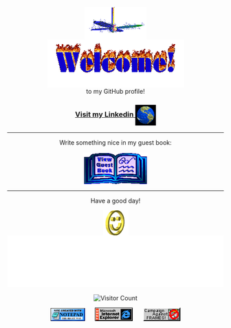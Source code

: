 <div align="center">
<img src="https://github.com/elvinlab/elvinlab/blob/main/img/fan-1.gif" alt="Fan" align="center">
</div>

<div align="center">
<img src="https://github.com/elvinlab/elvinlab/blob/main/img/welcome-fire.gif" alt="Welcome" align="center">
</div>

<div align="center">
to my GitHub profile!
</div>

<h3 align="center">
<a href="https://www.linkedin.com/in/elvinlab/"> Visit my Linkedin
<img src="https://github.com/elvinlab/elvinlab/blob/main/img/website.gif" alt="Visit homepage" align="center">
</a>
</h3>

<hr>

<div align="center">
<p>Write something nice in my guest book:</p>
<a href="https://github.com/elvinlab/elvinlab/issues"><img src="https://github.com/elvinlab/elvinlab/blob/main/img/guestbook.gif" alt="Guest book" align="center"></a>
</div>

<hr>

<div align="center">
<p>Have a good day!</p>
<div>
<img src="https://github.com/elvinlab/elvinlab/blob/main/img/smile.gif" alt="Smiley" align="center">
</div>
</div>


<!-- Footer -->

<div align="center">

<img height="120" alt="Thanks for visiting me" width="100%" src="https://github.com/elvinlab/elvinlab/blob/main/img/marquee.svg" />
<br />

![Visitor Count](https://profile-counter.glitch.me/elvinlab/count.svg)


<img src="https://github.com/elvinlab/elvinlab/blob/main/img/notepad.gif" alt="Site created with Notepad" height="30" />
<span>&nbsp;&nbsp;&nbsp;&nbsp;</span>  
<img src="https://github.com/elvinlab/elvinlab/blob/main/img/ie_logo.gif" alt="Microsoft Internet Explorer" />
<span>&nbsp;&nbsp;&nbsp;&nbsp;</span>  
<img src="https://github.com/elvinlab/elvinlab/blob/main/img/noframes.gif" alt="Microsoft Internet Explorer" />

</div>
